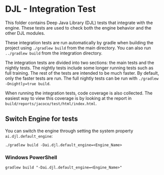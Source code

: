 # DJL - Integration Test

This folder contains Deep Java Library (DJL) tests that integrate with the engine.
These tests are used to check both the engine behavior and the other DJL modules.

These integration tests are run automatically by gradle when building the project using `./gradlew build` from the main directory. You can also run `../gradlew build` from the integration directory.

The integration tests are divided into two sections: the main tests and the nightly tests. The nightly tests include some longer running tests such as full training. The rest of the tests are intended to be much faster. By default, only the faster tests are run. The full nightly tests can be run with `./gradlew -Dnightly=true build`.

When running the integration tests, code coverage is also collected. The easiest way to view this coverage is by looking at the report in `build/reports/jacoco/test/html/index.html`.

## Switch Engine for tests
You can switch the engine through setting the system property `ai.djl.default_engine`:

```
./gradlew build -Dai.djl.default_engine=<Engine_Name>
```

### Windows PowerShell

```
gradlew build "-Dai.djl.default_engine=<Engine_Name>"
```
